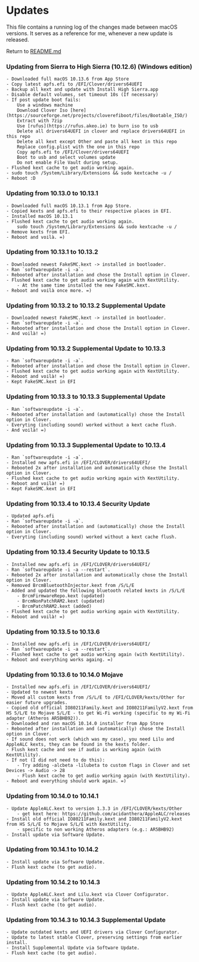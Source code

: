 # Updates
This file contains a running log of the changes made between macOS versions. It serves as a reference for me, whenever a new update is released.

Return to [README.md](README.md)

### Updating from Sierra to High Sierra (10.12.6) (Windows edition)
	- Downloaded full macOS 10.13.6 from App Store
	- Copy latest apfs.efi to /EFI/Clover/drivers64UEFI
	- Backup all kext and update with Install High Sierra.app
	- Disable default volumes, set timeout 10s (If necessary)
	- If post update boot fails:
		Use a windows machine
		Download Clover Iso [here](https://sourceforge.net/projects/cloverefiboot/files/Bootable_ISO/)
		Extract with 7zip
		Use [rufus](https://rufus.akeo.ie) to burn iso to usb
		Delete all drivers64UEFI in clover and replace drivers64UEFI in this repo
		Delete all kext except Other and paste all kext in this repo
		Replace config.plist with the one in this repo
		Copy apfs.efi to /EFI/Clover/drivers64UEFI
		Boot to usb and select volumes update
		Do not enable File Vault during setup.
	- Flushed kext cache to get audio working again.
	- sudo touch /System/Library/Extensions && sudo kextcache -u /
	- Reboot :D

### Updating from 10.13.0 to 10.13.1
	- Downloaded full macOS 10.13.1 from App Store.
	- Copied kexts and apfs.efi to their respective places in EFI.
	- Installed macOS 10.13.1
	- Flushed kext cache to get audio working again.
		sudo touch /System/Library/Extensions && sudo kextcache -u /
	- Remove kexts from EFI.
	- Reboot and voilà. =)

### Updating from 10.13.1 to 10.13.2
	- Downloaded newest FakeSMC.kext -> installed in bootloader.
	- Ran `softwareupdate -i -a`.
	- Rebooted after installation and chose the Install option in Clover.
	- Flushed kext cache to get audio working again with KextUtility.
		- At the same time installed the new FakeSMC.kext.
	- Reboot and voilà once more. =)

### Updating from 10.13.2 to 10.13.2 Supplemental Update
	- Downloaded newest FakeSMC.kext -> installed in bootloader.
	- Ran `softwareupdate -i -a`.
	- Rebooted after installation and chose the Install option in Clover.
	- And voilà! =)

### Updating from 10.13.2 Supplemental Update to 10.13.3
	- Ran `softwareupdate -i -a`.
	- Rebooted after installation and chose the Install option in Clover.
	- Flushed kext cache to get audio working again with KextUtility.
	- Reboot and voilà! =)
	- Kept FakeSMC.kext in EFI

### Updating from 10.13.3 to 10.13.3 Supplemental Update
	- Ran `softwareupdate -i -a`.
	- Rebooted after installation and (automatically) chose the Install option in Clover.
	- Everyting (including sound) worked without a kext cache flush.
	- And voilà! =)

### Updating from 10.13.3 Supplemental Update to 10.13.4
	- Ran `softwareupdate -i -a`.
	- Installed new apfs.efi in /EFI/CLOVER/drivers64UEFI/
	- Rebooted 2x after installation and automatically chose the Install option in Clover.
	- Flushed kext cache to get audio working again with KextUtility.
	- Reboot and voilà! =)
	- Kept FakeSMC.kext in EFI

### Updating from 10.13.4 to 10.13.4 Security Update
	- Updated apfs.efi
	- Ran `softwareupdate -i -a`.
	- Rebooted after installation and (automatically) chose the Install option in Clover.
	- Everyting (including sound) worked without a kext cache flush.

### Updating from 10.13.4 Security Update to 10.13.5
	- Installed new apfs.efi in /EFI/CLOVER/drivers64UEFI/
	- Ran `softwareupdate -i -a --restart`.
	- Rebooted 2x after installation and automatically chose the Install option in Clover.
	- Removed BrcmBluetoothInjector.kext from /S/L/E
	- Added and updated the following bluetooth related kexts in /S/L/E
	    - BrcmFirmwareRepo.kext (updated)
	    - BrcmNonPatchRAM2.kext (updated)
	    - BrcmPatchRAM2.kext (added)
	- Flushed kext cache to get audio working again with KextUtility.
	- Reboot and voilà! =)

### Updating from 10.13.5 to 10.13.6
	- Installed new apfs.efi in /EFI/CLOVER/drivers64UEFI/
	- Ran `softwareupdate -i -a --restart`.
	- Flushed kext cache to get audio working again (with KextUtility).
	- Reboot and everything works againg. =)

### Updating from 10.13.6 to 10.14.0 Mojave
	- Installed new apfs.efi in /EFI/CLOVER/drivers64UEFI/
	- Updated to newest kexts
	- Moved all custom kexts from /S/L/E to /EFI/CLOVER/kexts/Other for easier future upgrades.
	- Copied old official IO80211Family.kext and IO80211FamilyV2.kext from HS S/L/E to Mojave S/L/E - to get Wi-Fi working (specific to my Wi-Fi adapter (Atheros AR5BHB92)).
	- Downloaded and ran macOS 10.14.0 installer from App Store
	- Rebooted after installation and (automatically) chose the Install option in Clover.
	- If sound does not work (which was my case), you need Lilu and AppleALC kexts, they can be found in the kexts folder.
	- Flush kext cache and see if audio is working again (with KextUtility).
	- If not (I did not need to do this):
		- Try adding -alcbeta -lilubeta to custom flags in Clover and set Devices -> Audio -> 28
		- Flush kext cache to get audio working again (with KextUtility).
	- Reboot and everything should work again. =)
	
### Updating from 10.14.0 to 10.14.1
	- Update AppleALC.kext to version 1.3.3 in /EFI/CLOVER/kexts/Other
		- get kext here: https://github.com/acidanthera/AppleALC/releases
	- Install old official IO80211Family.kext and IO80211FamilyV2.kext from HS S/L/E to Mojave S/L/E with KextUtility.
		- specific to non working Atheros adapters (e.g.: AR5BHB92)
	- Install update via Software Update.

### Updating from 10.14.1 to 10.14.2
	- Install update via Software Update.
	- Flush kext cache (to get audio).

### Updating from 10.14.2 to 10.14.3
	- Update AppleALC.kext and Lilu.kext via Clover Configurator.
	- Install update via Software Update.
	- Flush kext cache (to get audio).

### Updating from 10.14.3 to 10.14.3 Supplemental Update
	- Update outdated kexts and UEFI drivers via Clover Configurator.
	- Update to latest stable Clover, preserving settings from earlier install.
	- Install Supplemental Update via Software Update.
	- Flush kext cache (to get audio).
